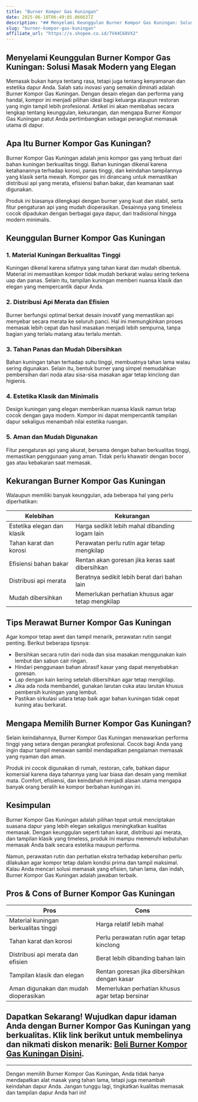 ```yaml
---
title: "Burner Kompor Gas Kuningan"
date: 2025-06-10T06:49:05.066637Z
description: "## Menyelami Keunggulan Burner Kompor Gas Kuningan: Solusi Masak Modern yang Elegan..."
slug: "burner-kompor-gas-kuningan"
affiliate_url: "https://s.shopee.co.id/7V44C68VX2"
---
```

## Menyelami Keunggulan Burner Kompor Gas Kuningan: Solusi Masak Modern yang Elegan

Memasak bukan hanya tentang rasa, tetapi juga tentang kenyamanan dan estetika dapur Anda. Salah satu inovasi yang semakin diminati adalah Burner Kompor Gas Kuningan. Dengan desain elegan dan performa yang handal, kompor ini menjadi pilihan ideal bagi keluarga ataupun restoran yang ingin tampil lebih profesional. Artikel ini akan membahas secara lengkap tentang keunggulan, kekurangan, dan mengapa Burner Kompor Gas Kuningan patut Anda pertimbangkan sebagai perangkat memasak utama di dapur.

## Apa Itu Burner Kompor Gas Kuningan?

Burner Kompor Gas Kuningan adalah jenis kompor gas yang terbuat dari bahan kuningan berkualitas tinggi. Bahan kuningan dikenal karena ketahanannya terhadap korosi, panas tinggi, dan keindahan tampilannya yang klasik serta mewah. Kompor gas ini dirancang untuk memastikan distribusi api yang merata, efisiensi bahan bakar, dan keamanan saat digunakan.

Produk ini biasanya dilengkapi dengan burner yang kuat dan stabil, serta fitur pengaturan api yang mudah dioperasikan. Desainnya yang timeless cocok dipadukan dengan berbagai gaya dapur, dari tradisional hingga modern minimalis.

## Keunggulan Burner Kompor Gas Kuningan

### 1. Material Kuningan Berkualitas Tinggi

Kuningan dikenal karena sifatnya yang tahan karat dan mudah dibentuk. Material ini memastikan kompor tidak mudah berkarat walau sering terkena uap dan panas. Selain itu, tampilan kuningan memberi nuansa klasik dan elegan yang mempercantik dapur Anda.

### 2. Distribusi Api Merata dan Efisien

Burner berfungsi optimal berkat desain inovatif yang memastikan api menyebar secara merata ke seluruh panci. Hal ini memungkinkan proses memasak lebih cepat dan hasil masakan menjadi lebih sempurna, tanpa bagian yang terlalu matang atau terlalu mentah.

### 3. Tahan Panas dan Mudah Dibersihkan

Bahan kuningan tahan terhadap suhu tinggi, membuatnya tahan lama walau sering digunakan. Selain itu, bentuk burner yang simpel memudahkan pembersihan dari noda atau sisa-sisa masakan agar tetap kinclong dan higienis.

### 4. Estetika Klasik dan Minimalis

Design kuningan yang elegan memberikan nuansa klasik namun tetap cocok dengan gaya modern. Kompor ini dapat mempercantik tampilan dapur sekaligus menambah nilai estetika ruangan.

### 5. Aman dan Mudah Digunakan

Fitur pengaturan api yang akurat, bersama dengan bahan berkualitas tinggi, memastikan penggunaan yang aman. Tidak perlu khawatir dengan bocor gas atau kebakaran saat memasak.

## Kekurangan Burner Kompor Gas Kuningan

Walaupun memiliki banyak keunggulan, ada beberapa hal yang perlu diperhatikan:

| Kelebihan                       | Kekurangan                                |
|---------------------------------|-------------------------------------------|
| Estetika elegan dan klasik     | Harga sedikit lebih mahal dibanding logam lain  |
| Tahan karat dan korosi        | Perawatan perlu rutin agar tetap mengkilap |
| Efisiensi bahan bakar        | Rentan akan goresan jika keras saat dibersihkan |
| Distribusi api merata          | Beratnya sedikit lebih berat dari bahan lain |
| Mudah dibersihkan             | Memerlukan perhatian khusus agar tetap mengkilap |

## Tips Merawat Burner Kompor Gas Kuningan

Agar kompor tetap awet dan tampil menarik, perawatan rutin sangat penting. Berikut beberapa tipsnya:

- Bersihkan secara rutin dari noda dan sisa masakan menggunakan kain lembut dan sabun cair ringan.
- Hindari penggunaan bahan abrasif kasar yang dapat menyebabkan goresan.
- Lap dengan kain kering setelah dibersihkan agar tetap mengkilap.
- Jika ada noda membandel, gunakan larutan cuka atau larutan khusus pembersih kuningan yang lembut.
- Pastikan sirkulasi udara tetap baik agar bahan kuningan tidak cepat kuning atau berkarat.

## Mengapa Memilih Burner Kompor Gas Kuningan?

Selain keindahannya, Burner Kompor Gas Kuningan menawarkan performa tinggi yang setara dengan perangkat profesional. Cocok bagi Anda yang ingin dapur tampil menawan sambil mendapatkan pengalaman memasak yang nyaman dan aman.

Produk ini cocok digunakan di rumah, restoran, cafe, bahkan dapur komersial karena daya tahannya yang luar biasa dan desain yang memikat mata. Comfort, efisiensi, dan keindahan menjadi alasan utama mengapa banyak orang beralih ke kompor berbahan kuningan ini.

## Kesimpulan

Burner Kompor Gas Kuningan adalah pilihan tepat untuk menciptakan suasana dapur yang lebih elegan sekaligus meningkatkan kualitas memasak. Dengan keunggulan seperti tahan karat, distribusi api merata, dan tampilan klasik yang timeless, produk ini mampu memenuhi kebutuhan memasak Anda baik secara estetika maupun performa.

Namun, perawatan rutin dan perhatian ekstra terhadap kebersihan perlu dilakukan agar kompor tetap dalam kondisi prima dan tampil maksimal. Kalau Anda mencari solusi memasak yang efisien, tahan lama, dan indah, Burner Kompor Gas Kuningan adalah jawaban terbaik.

## Pros & Cons of Burner Kompor Gas Kuningan

| Pros                                              | Cons                                              |
|---------------------------------------------------|---------------------------------------------------|
| Material kuningan berkualitas tinggi             | Harga relatif lebih mahal                        |
| Tahan karat dan korosi                          | Perlu perawatan rutin agar tetap kinclong      |
| Distribusi api merata dan efisien                | Berat lebih dibanding bahan lain                |
| Tampilan klasik dan elegan                        | Rentan goresan jika dibersihkan dengan kasar  |
| Aman digunakan dan mudah dioperasikan          | Memerlukan perhatian khusus agar tetap bersinar |

## Dapatkan Sekarang! Wujudkan dapur idaman Anda dengan Burner Kompor Gas Kuningan yang berkualitas. Klik link berikut untuk membelinya dan nikmati diskon menarik: [Beli Burner Kompor Gas Kuningan Disini](https://s.shopee.co.id/7V44C68VX2).

---

Dengan memilih Burner Kompor Gas Kuningan, Anda tidak hanya mendapatkan alat masak yang tahan lama, tetapi juga menambah keindahan dapur Anda. Jangan tunggu lagi, tingkatkan kualitas memasak dan tampilan dapur Anda hari ini!